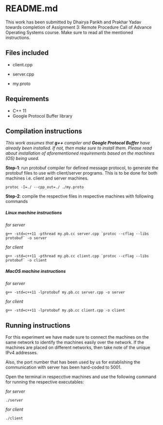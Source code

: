 
#  README.md

  This work has been submitted by Dhairya Parikh and Prakhar Yadav towards completion of Assignment 3: Remote Procedure Call of Advance Operating Systems course.
  Make sure to read all the mentioned instructions.

##  Files included

* client.cpp

* server.cpp

* my.proto

## Requirements
* C++ 11
* Google Protocol Buffer library
  

##  Compilation instructions

  

_This work assumes that **g++** compiler and **Google Protocol Buffer** have already been installed. If not, then make sure to install them. Please read about installation of aforementioned requirements based on the machines (OS) being used._

**Step-1**: run protobuf compiler for defined message protocol, to generate the protobuf files to use with client/server programs. This is to be done for both machines i.e. client and server machines.

  

    protoc -I=./ --cpp_out=./ ./my.proto

  

**Step-2**: compile the respective files in respective machines with following commands

  

#####  Linux machine instructions

*for server*

    g++ -std=c++11 -pthread my.pb.cc server.cpp `protoc --cflag --libs protobuf` -o server

  

*for client*

    g++ -std=c++11 -pthread my.pb.cc client.cpp `protoc --cflag --libs protobuf` -o client

  

#####  MacOS machine instructions

*for server*

    g++ -std=c++11 -lprotobuf my.pb.cc server.cpp -o server

  

*for client*

    g++ -std=c++11 -lprotobuf my.pb.cc client.cpp -o client

  

##  Running instructions
 

For this experiment we have made sure to connect the machines on the same network to identify the machines easily over the network. If the machines are placed on different networks, then take note of the unique IPv4 addresses.

Also, the port number that has been used by us for establishing the communication with server has been hard-coded to 5001.
  

Open the terminal in respecctive machines and use the following command for running the respective executables:

*for server*

    ./server

*for client*

    ./client
